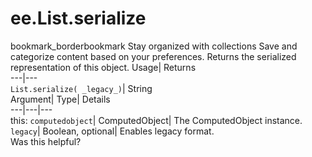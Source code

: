  
#  ee.List.serialize 
bookmark_borderbookmark Stay organized with collections  Save and categorize content based on your preferences.
Returns the serialized representation of this object. 
Usage| Returns  
---|---  
`List.serialize( _legacy_)`| String  
Argument| Type| Details  
---|---|---  
this: `computedobject`| ComputedObject| The ComputedObject instance.  
`legacy`| Boolean, optional| Enables legacy format.  
Was this helpful?
